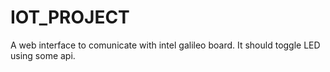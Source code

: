 # IOT_PROJECT
A web interface to comunicate with intel galileo board.
It should toggle LED using some api.
